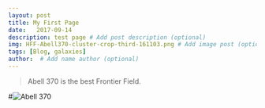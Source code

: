 ```yaml
---
layout: post
title: My First Page 
date:   2017-09-14
description: test page # Add post description (optional)
img: HFF-Abell370-cluster-crop-third-161103.png # Add image post (optional)
tags: [Blog, galaxies]
author:  # Add name author (optional)
---
```



> Abell 370 is the best Frontier Field. 


#![Abell 370]({{site.baseurl}}/assets/img/HFF-Abell370-cluster-crop-third-161103.png)

